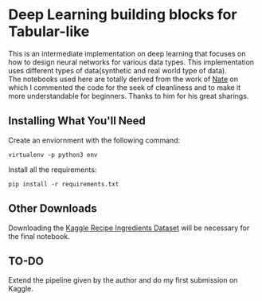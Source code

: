 # Deep Learning building blocks for Tabular-like

This is an intermediate implementation on deep learning that focuses on how to design neural networks for various data types. This implementation uses different types of data(synthetic and real world type of data).  
The notebooks used here are totally derived from the work of [Nate](https://github.com/knathanieltucker/deep-learning-building-blocks/) on which I commented the code for the seek of cleanliness and to make it more understandable for beginners. Thanks to him for his great sharings. 

## Installing What You'll Need

Create an enviornment with the following command:

`virtualenv -p python3 env`

Install all the requirements:

`pip install -r requirements.txt`


## Other Downloads

Downloading the [Kaggle Recipe Ingredients Dataset](https://www.kaggle.com/kaggle/recipe-ingredients-dataset) will be necessary for the final notebook.

## TO-DO

Extend the pipeline given by the author and do my first submission on Kaggle.
